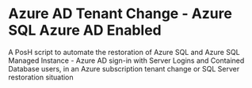 # Azure AD Tenant Change - Azure SQL Azure AD Enabled
A PosH script to automate the restoration of Azure SQL and Azure SQL Managed Instance - Azure AD sign-in with Server Logins and Contained Database users, in an Azure subscription tenant change or SQL Server restoration situation
